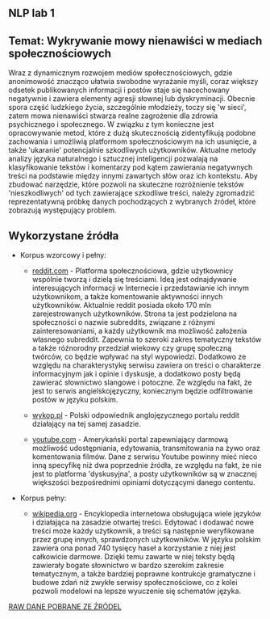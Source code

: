 ## NLP lab 1

## Temat: Wykrywanie mowy nienawiści w mediach społecznościowych


Wraz z dynamicznym rozwojem mediów społecznościowych, gdzie anonimowość znacząco ułatwia swobodne wyrażanie myśli, coraz większy odsetek publikowanych informacji i postów staje się nacechowany negatywnie i zawiera elementy agresji słownej lub dyskryminacji. Obecnie spora część ludzkiego życia, szczególnie młodzieży, toczy się 'w sieci', zatem mowa nienawiści stwarza realne zagrożenie dla zdrowia psychicznego i społecznego. W związku z tym konieczne jest opracowywanie metod, które z dużą skutecznością zidentyfikują podobne zachowania i umożliwią platformom społecznościowym na ich usunięcie, a także 'ukaranie' potencjalnie szkodliwych użytkowników. Aktualne metody analizy języka naturalnego i sztucznej inteligencji pozwalają na klasyfikowanie tekstów i komentarzy pod kątem zawierania negatywnych treści na podstawie między innymi zawartych słów oraz ich kontekstu. Aby zbudować narzędzie, które pozwoli na skuteczne rozróżnienie tekstów 'nieszkodliwych' od tych zawierające szkodliwe treści, należy zgromadzić reprezentatywną próbkę danych pochodzących z wybranych źródeł, które zobrazują występujący problem.


## Wykorzystane źródła
* Korpus wzorcowy i pełny:
  * [reddit.com](https://www.reddit.com/) - Platforma społecznościowa, gdzie użytkownicy wspólnie tworzą i dzielą się treściami.  Ideą jest odnajdywanie interesujących informacji w Internecie i przedstawianie ich innym użytkownikom, a także komentowanie aktywności innych użytkowników. Aktualnie reddit posiada około 170 mln zarejestrowanych użytkowników. Strona ta jest podzielona na społeczności o nazwie subreddits, związane z różnymi zainteresowaniami, a każdy użytkownik ma możliwość założenia własnego subreddit. Zapewnia to szeroki zakres tematyczny tekstów a także róźnorodny przedział wiekowy czy grupę społeczną twórców, co będzie wpływać na styl wypowiedzi. Dodatkowo ze względu na charakterystykę serwisu zawiera on treści o charakterze informacyjnym jak i opinie i dyskusje, a dodatkowo posty będą zawierać słownictwo slangowe i potoczne. Ze względu na fakt, że jest to serwis angielskojęzyczny, koniecznym będzie odfiltrowanie postów w języku polskim. 
    
  * [wykop.pl](https://wykop.pl/) - Polski odpowiednik anglojęzycznego portalu reddit działający na tej samej zasadzie.
    
  * [youtube.com](https://www.youtube.com/) - Amerykański portal zapewniający darmową możliwość udostępniania, edytowania, transmitowania na żywo oraz komentowania filmów. Dane z serwisu Youtube powinny mieć nieco inną specyfikę niż dwa poprzednie źródła, ze względu na fakt, że nie jest to platforma 'dyskusyjna', a posty użytkowników są w znacznej większości bezpośrednimi opiniami dotyczącymi danego contentu.
    
* Korpus pełny:
  * [wikipedia.org](https://pl.wikipedia.org/wiki/) - Encyklopedia internetowa obsługująca wiele języków i działająca na zasadzie otwartej treści. Edytować i dodawać nowe treści może każdy użytkownik, a treści są następnie weryfikowane przez grupę innych, sprawdzonych użytkowników. W języku polskim zawiera ona ponad 740 tysięcy haseł a korzystanie z niej jest całkowicie darmowe. Dzięki temu zawarte w niej teksty będą zawierały bogate słownictwo w bardzo szerokim zakresie tematycznym, a także bardziej poprawne kontrukcje gramatyczne i budowe zdań niż zwykłe serwisy społecznościowe, co z kolei pozwoli modelowi na lepsze wyuczenie się schematów języka.

[RAW DANE POBRANE ZE ŹRÓDEL](https://drive.google.com/drive/folders/1XNp3cTFvuWA6bxP8FMDoa3MIWyAAilvj?usp=sharing)
